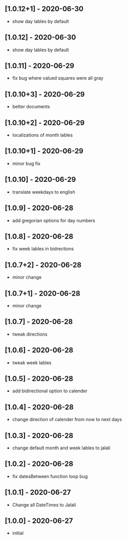 ## [1.0.12+1] - 2020-06-30

* show day lables by default 

## [1.0.12] - 2020-06-30

* show day lables by default 

## [1.0.11] - 2020-06-29

* fix bug where valued squares were all gray 

## [1.0.10+3] - 2020-06-29

* better documents 

## [1.0.10+2] - 2020-06-29

* localizations of month lables 

## [1.0.10+1] - 2020-06-29

* minor bug fix 

## [1.0.10] - 2020-06-29

* translate weekdays to english 

## [1.0.9] - 2020-06-28

* add gregorian options for day numbers

## [1.0.8] - 2020-06-28

* fix week lables in bidrections

## [1.0.7+2] - 2020-06-28

* minor change

## [1.0.7+1] - 2020-06-28

* minor change

## [1.0.7] - 2020-06-28

* tweak directions

## [1.0.6] - 2020-06-28

* tweak week lables

## [1.0.5] - 2020-06-28

* add bidirectional option to calender

## [1.0.4] - 2020-06-28

* change direction of calender from now to next days

## [1.0.3] - 2020-06-28

* change default month and week lables to jalali

## [1.0.2] - 2020-06-28

* fix datesBetween function loop bug

## [1.0.1] - 2020-06-27

* Change all DateTimes to Jalali

## [1.0.0] - 2020-06-27

* initial